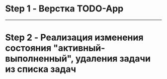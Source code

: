 # Step 1 - Верстка TODO-App
----------------------------
# Step 2 - Реализация изменения состояния "активный-выполненный", удаления задачи из списка задач